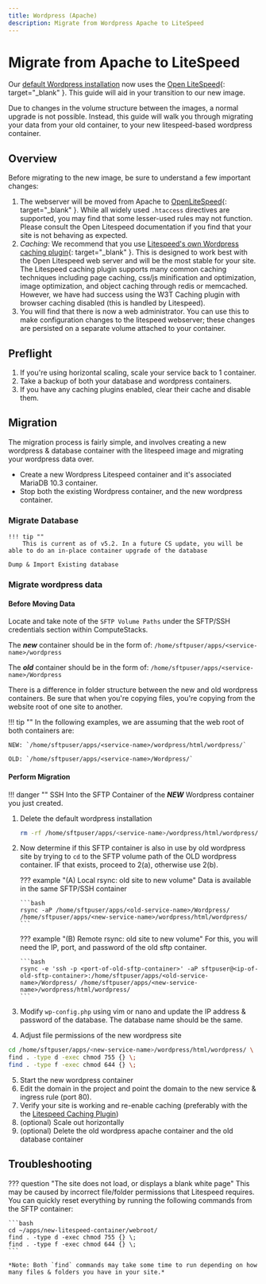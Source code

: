 ```yaml
---
title: Wordpress (Apache)
description: Migrate from Wordpress Apache to LiteSpeed
---
```

# Migrate from Apache to LiteSpeed

Our [default Wordpress installation](wordpress.md) now uses the [Open LiteSpeed](https://openlitespeed.org){: target="_blank" }. This guide will aid in your transition to our new image.

Due to changes in the volume structure between the images, a normal upgrade is not possible. Instead, this guide will walk you through migrating your data from your old container, to your new litespeed-based wordpress container.

## Overview

Before migrating to the new image, be sure to understand a few important changes:

1. The webserver will be moved from Apache to [OpenLiteSpeed](https://openlitespeed.org){: target="_blank" }. While all widely used `.htaccess` directives are supported, you may find that some lesser-used rules may not function. Please consult the Open Litespeed documentation if you find that your site is not behaving as expected.
2. *Caching:* We recommend that you use [Litespeed's own Wordpress caching plugin](https://wordpress.org/plugins/litespeed-cache/){: target="_blank" }. This is designed to work best with the Open Litespeed web server and will be the most stable for your site. The Litespeed caching plugin supports many common caching techniques including page caching, css/js minification and optimization, image optimization, and object caching through redis or memcached. However, we have had success using the W3T Caching plugin with browser caching disabled (this is handled by Litespeed).
3. You will find that there is now a web administrator. You can use this to make configuration changes to the litespeed webserver; these changes are persisted on a separate volume attached to your container.

## Preflight

1. If you're using horizontal scaling, scale your service back to 1 container.
2. Take a backup of both your database and wordpress containers.
3. If you have any caching plugins enabled, clear their cache and disable them.

## Migration

The migration process is fairly simple, and involves creating a new wordpress & database container with the litespeed image and migrating your wordpress data over.

* Create a new Wordpress Litespeed container and it's associated MariaDB 10.3 container.
* Stop both the existing Wordpress container, and the new wordpress container.

### Migrate Database 

    !!! tip ""
        This is current as of v5.2. In a future CS update, you will be able to do an in-place container upgrade of the database

    Dump & Import Existing database

### Migrate wordpress data

#### Before Moving Data
Locate and take note of the `SFTP Volume Paths` under the SFTP/SSH credentials section within ComputeStacks.

The ***new*** container should be in the form of: `/home/sftpuser/apps/<service-name>/wordpress`

The ***old*** container should be in the form of: `/home/sftpuser/apps/<service-name>/Wordpress`

There is a difference in folder structure between the new and old wordpress containers. Be sure that when you're copying files, you're copying from the website root of one site to another.

!!! tip ""
    In the following examples, we are assuming that the web root of both containers are:

    NEW: `/home/sftpuser/apps/<service-name>/wordpress/html/wordpress/`
    
    OLD: `/home/sftpuser/apps/<service-name>/Wordpress/`

#### Perform Migration

!!! danger ""
    SSH Into the SFTP Container of the _**NEW**_ Wordpress container you just created.

1.  Delete the default wordpress installation
    ```bash
    rm -rf /home/sftpuser/apps/<service-name>/wordpress/html/wordpress/
    ```
2.  Now determine if this SFTP container is also in use by old wordpress site by trying to `cd` to the
    SFTP volume path of the OLD wordpress container.
    IF that exists, proceed to 2(a), otherwise use 2(b).

    ??? example "(A) Local rsync: old site to new volume"
        Data is available in the same SFTP/SSH container

        ```bash
        rsync -aP /home/sftpuser/apps/<old-service-name>/Wordpress/ /home/sftpuser/apps/<new-service-name>/wordpress/html/wordpress/
        ```

    ??? example "(B) Remote rsync: old site to new volume"
        For this, you will need the IP, port, and password of the old sftp container.

        ```bash
        rsync -e 'ssh -p <port-of-old-sftp-container>' -aP sftpuser@<ip-of-old-sftp-container>:/home/sftpuser/apps/<old-service-name>/Wordpress/ /home/sftpuser/apps/<new-service-name>/wordpress/html/wordpress/
        ```

3.  Modify `wp-config.php` using vim or nano and update the IP address & password of the database. The database name should be the same.

4.  Adjust file permissions of the new wordpress site

```bash
cd /home/sftpuser/apps/<new-service-name>/wordpress/html/wordpress/ \
find . -type d -exec chmod 755 {} \; 
find . -type f -exec chmod 644 {} \;
```

5. Start the new wordpress container
6. Edit the domain in the project and point the domain to the new service & ingress rule (port 80).
7. Verify your site is working and re-enable caching (preferably with the the [Litespeed Caching Plugin](https://wordpress.org/plugins/litespeed-cache/))
8. (optional) Scale out horizontally
9. (optional) Delete the old wordpress apache container and the old database container

## Troubleshooting

??? question "The site does not load, or displays a blank white page"
    This may be caused by incorrect file/folder permissions that Litespeed requires. You can quickly reset everything by running the following commands from the SFTP container:

    ```bash
    cd ~/apps/new-litespeed-container/webroot/
    find . -type d -exec chmod 755 {} \;
    find . -type f -exec chmod 644 {} \;
    ```

    *Note: Both `find` commands may take some time to run depending on how many files & folders you have in your site.*
